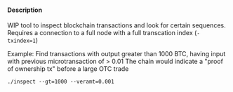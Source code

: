 #### Description
WIP tool to inspect blockchain transactions and look for certain sequences. Requires a connection to a full node with a full transcation index (`-txindex=1`)

Example: Find transactions with output greater than 1000 BTC, having input with previous microtransaction of > 0.01
The chain would indicate a "proof of ownership tx" before a large OTC trade
```
./inspect --gt=1000 --veramt=0.001
```
